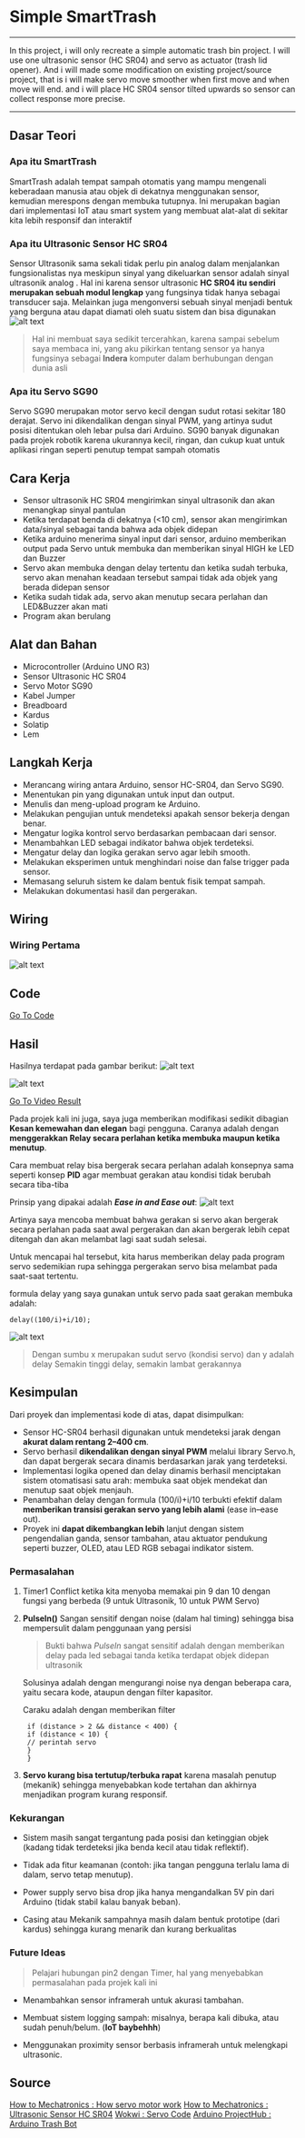 # Simple SmartTrash
---

In this project, i will only recreate a simple automatic trash bin project. I will use one ultrasonic sensor (HC SR04) and servo as actuator (trash lid opener). And i will made some modification on existing project/source project, that is i will make servo move smoother when first move and when move will end. and i will place HC SR04 sensor tilted upwards so sensor can collect response more precise.

---
## Dasar Teori
### Apa itu SmartTrash
SmartTrash adalah tempat sampah otomatis yang mampu mengenali keberadaan manusia atau objek di dekatnya menggunakan sensor, kemudian merespons dengan membuka tutupnya. Ini merupakan bagian dari implementasi IoT atau smart system yang membuat alat-alat di sekitar kita lebih responsif dan interaktif
### Apa itu Ultrasonic Sensor HC SR04

Sensor Ultrasonik sama sekali tidak perlu pin analog dalam menjalankan fungsionalistas nya meskipun sinyal yang dikeluarkan sensor adalah sinyal ultrasonik analog
. Hal ini karena sensor ultrasonic **HC SR04 itu sendiri merupakan sebuah modul lengkap** yang fungsinya tidak hanya sebagai transducer saja. Melainkan juga mengonversi sebuah sinyal menjadi bentuk yang berguna atau dapat diamati oleh suatu sistem dan bisa digunakan
![alt text](image-1.png)
> Hal ini membuat saya sedikit tercerahkan, karena sampai sebelum saya membaca ini, yang aku pikirkan tentang sensor ya hanya fungsinya sebagai **Indera** komputer dalam berhubungan dengan dunia asli

### Apa itu Servo SG90
Servo SG90 merupakan motor servo kecil dengan sudut rotasi sekitar 180 derajat. Servo ini dikendalikan dengan sinyal PWM, yang artinya sudut posisi ditentukan oleh lebar pulsa dari Arduino. SG90 banyak digunakan pada projek robotik karena ukurannya kecil, ringan, dan cukup kuat untuk aplikasi ringan seperti penutup tempat sampah otomatis

## Cara Kerja
- Sensor ultrasonik HC SR04 mengirimkan sinyal ultrasonik dan akan menangkap sinyal pantulan
- Ketika terdapat benda di dekatnya (<10 cm), sensor akan mengirimkan data/sinyal sebagai tanda bahwa ada objek didepan
- Ketika arduino menerima sinyal input dari sensor, arduino memberikan output pada Servo untuk membuka dan memberikan sinyal HIGH ke LED dan Buzzer
- Servo akan membuka dengan delay tertentu dan ketika sudah terbuka, servo akan menahan keadaan tersebut sampai tidak ada objek yang berada didepan sensor
- Ketika sudah tidak ada, servo akan menutup secara perlahan dan LED&Buzzer akan mati
- Program akan berulang
## Alat dan Bahan
- Microcontroller (Arduino UNO R3)
- Sensor Ultrasonic HC SR04
- Servo Motor SG90
- Kabel Jumper
- Breadboard
- Kardus
- Solatip
- Lem
## Langkah Kerja
- Merancang wiring antara Arduino, sensor HC-SR04, dan Servo SG90.
- Menentukan pin yang digunakan untuk input dan output.
- Menulis dan meng-upload program ke Arduino.
- Melakukan pengujian untuk mendeteksi apakah sensor bekerja dengan benar.
- Mengatur logika kontrol servo berdasarkan pembacaan dari sensor.
- Menambahkan LED sebagai indikator bahwa objek terdeteksi.
- Mengatur delay dan logika gerakan servo agar lebih smooth.
- Melakukan eksperimen untuk menghindari noise dan false trigger pada sensor.
- Memasang seluruh sistem ke dalam bentuk fisik tempat sampah.
- Melakukan dokumentasi hasil dan pergerakan.


## Wiring
### Wiring Pertama
![alt text](image-3.png)
## Code
[Go To Code](./SmartTrash/SmartTrash.ino)
## Hasil
Hasilnya terdapat pada gambar berikut:
![alt text](<WhatsApp Image 2025-07-17 at 22.07.37_7adb13ac.jpg>)

![alt text](<WhatsApp Image 2025-07-18 at 10.17.55_9ba4ed23.jpg>)

[Go To Video Result](./SmartTrash-result.mp4)

Pada projek kali ini juga, saya juga memberikan modifikasi sedikit dibagian **Kesan kemewahan dan elegan** bagi pengguna. Caranya adalah dengan **menggerakkan Relay secara perlahan ketika membuka maupun ketika menutup**.

Cara membuat relay bisa bergerak secara perlahan adalah konsepnya sama seperti konsep **PID** agar membuat gerakan atau kondisi tidak berubah secara tiba-tiba

Prinsip yang dipakai adalah ***Ease in and Ease out***:
![alt text](image-2.png)

Artinya saya mencoba membuat bahwa gerakan si servo akan bergerak secara perlahan pada saat awal pergerakan dan akan bergerak lebih cepat ditengah dan akan melambat lagi saat sudah selesai.

Untuk mencapai hal tersebut, kita harus memberikan delay pada program servo sedemikian rupa sehingga pergerakan servo bisa melambat pada saat-saat tertentu.

formula delay yang saya gunakan untuk servo pada saat gerakan membuka adalah:

    delay((100/i)+i/10);

![alt text](image-4.png)
> Dengan sumbu x merupakan sudut servo (kondisi servo) dan y adalah delay
Semakin tinggi delay, semakin lambat gerakannya
## Kesimpulan
Dari proyek dan implementasi kode di atas, dapat disimpulkan:
- Sensor HC-SR04 berhasil digunakan untuk mendeteksi jarak dengan **akurat dalam rentang 2–400 cm**.
- Servo berhasil **dikendalikan dengan sinyal PWM** melalui library Servo.h, dan dapat bergerak secara dinamis berdasarkan jarak yang terdeteksi.
- Implementasi logika opened dan delay dinamis berhasil menciptakan sistem otomatisasi satu arah: membuka saat objek mendekat dan menutup saat objek menjauh.
- Penambahan delay dengan formula (100/i)+i/10 terbukti efektif dalam **memberikan transisi gerakan servo yang lebih alami** (ease in–ease out).
- Proyek ini **dapat dikembangkan lebih** lanjut dengan sistem pengendalian ganda, sensor tambahan, atau aktuator pendukung seperti buzzer, OLED, atau LED RGB sebagai indikator sistem.
### Permasalahan
1. Timer1 Conflict ketika kita menyoba memakai pin 9 dan 10 dengan fungsi yang berbeda (9 untuk Ultrasonik, 10 untuk PWM Servo)
2. **PulseIn()** Sangan sensitif dengan noise (dalam hal timing) sehingga bisa mempersulit dalam penggunaan yang persisi
   > Bukti bahwa *PulseIn* sangat sensitif adalah dengan memberikan delay pada led sebagai tanda ketika terdapat objek didepan ultrasonik
   
   Solusinya adalah dengan mengurangi noise nya dengan beberapa cara, yaitu secara kode, ataupun dengan filter kapasitor.

   Caraku adalah dengan memberikan filter
    
        if (distance > 2 && distance < 400) {
        if (distance < 10) {
        // perintah servo
        }
        }

3. **Servo kurang bisa tertutup/terbuka rapat** karena masalah penutup (mekanik) sehingga menyebabkan kode tertahan dan akhirnya menjadikan program kurang responsif.
### Kekurangan
- Sistem masih sangat tergantung pada posisi dan ketinggian objek (kadang tidak terdeteksi jika benda kecil atau tidak reflektif).

- Tidak ada fitur keamanan (contoh: jika tangan pengguna terlalu lama di dalam, servo tetap menutup).

- Power supply servo bisa drop jika hanya mengandalkan 5V pin dari Arduino (tidak stabil kalau banyak beban).
- Casing atau Mekanik sampahnya masih dalam bentuk prototipe (dari kardus) sehingga kurang menarik dan kurang berkualitas
### Future Ideas
> Pelajari hubungan pin2 dengan Timer, hal yang menyebabkan permasalahan pada projek kali ini

- Menambahkan sensor inframerah untuk akurasi tambahan.
- Membuat sistem logging sampah: misalnya, berapa kali dibuka, atau sudah penuh/belum. (**IoT baybehhh**)

- Menggunakan proximity sensor berbasis inframerah untuk melengkapi ultrasonic.

## Source
[How to Mechatronics : How servo motor work](https://howtomechatronics.com/how-it-works/how-servo-motors-work-how-to-control-servos-using-arduino/)
[How to Mechatronics : Ultrasonic Sensor HC SR04](https://howtomechatronics.com/tutorials/arduino/ultrasonic-sensor-hc-sr04/)
[Wokwi : Servo Code](https://wokwi.com/projects/374644935912458241)
[Arduino ProjectHub : Arduino Trash Bot](https://projecthub.arduino.cc/ashraf_minhaj/arduino-trash-bot-auto-openclose-trash-bin-c81eff)